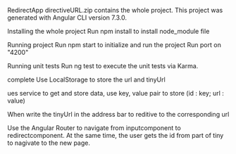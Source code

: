 RedirectApp directiveURL.zip contains the whole project.
This project was generated with Angular CLI version 7.3.0.

Installing the whole project
Run npm install to install node_module file

Running project
Run npm start to initialize and run the project Run port on "4200"

Running unit tests
Run ng test to execute the unit tests via Karma.

complete
Use LocalStorage to store the url and tinyUrl

ues service to get and store data, use key, value pair to store (id : key; url : value)

When write the tinyUrl in the address bar to reditive to the corresponding url

Use the Angular Router to navigate from inputcomponent to redirectcomponent. At the same time, the user gets the id from part of tiny to nagivate to the new page.
